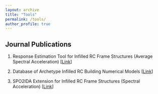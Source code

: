```yaml
---
layout: archive
title: "Tools"
permalink: /tools/
author_profile: true
---
```


## Journal Publications

1. Response Estimation Tool for Infilled RC Frame Structures (Average Spectral Acceleration) [[Link](https://github.com/almouayedbellah-nafeh/Infilled-RC-Building-Response-Estimation)]

2. Database of Archetype Infilled RC Building Numerical Models [[Link](https://github.com/almouayedbellah-nafeh/Infilled-RC-Building-Database)]

3. SPO2IDA Extension for Infilled RC Frame Structures (Spectral Acceleration) [[Link](https://github.com/almouayedbellah-nafeh/InfilledRC-SPO2IDA)]
